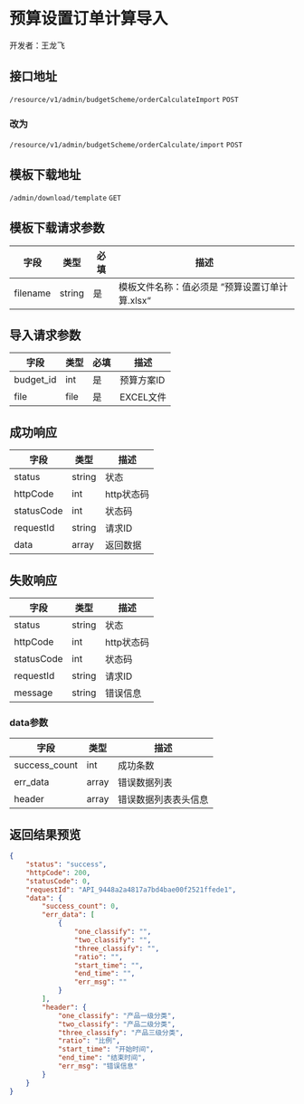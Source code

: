 # 预算设置订单计算导入

开发者：王龙飞

## 接口地址

`/resource/v1/admin/budgetScheme/orderCalculateImport` `POST`
### 改为
`/resource/v1/admin/budgetScheme/orderCalculate/import` `POST`

## 模板下载地址

`/admin/download/template`  `GET`

## 模板下载请求参数
| 字段 | 类型   | 必填 | 描述     |
| ---- | ------ | ---- | -------- |
| filename   | string    | 是   | 模板文件名称：值必须是 ”预算设置订单计算.xlsx“   |

## 导入请求参数

| 字段 | 类型 | 必填  | 描述 |
| - | - | - | - |
| budget_id | int | 是 | 预算方案ID |
| file | file | 是 | EXCEL文件 |

## 成功响应

| 字段       | 类型    | 描述        |
| ---------- | ------- | ----------- |
| status    | string  | 状态    |
| httpCode     | int  | http状态码    |
| statusCode | int  | 状态码 |
| requestId | string  | 请求ID |
| data  | array  | 返回数据      |

## 失败响应

| 字段       | 类型    | 描述        |
| ---------- | ------- | ----------- |
| status    | string  | 状态    |
| httpCode     | int  | http状态码    |
| statusCode | int  | 状态码 |
| requestId | string  | 请求ID |
| message  | string  | 错误信息      |

### data参数

| 字段 | 类型 | 描述 |
| --- | --- | --- |
| success_count | int | 成功条数 |
| err_data | array | 错误数据列表 |
| header | array | 错误数据列表表头信息 |

## 返回结果预览

```json
{
    "status": "success",
    "httpCode": 200,
    "statusCode": 0,
    "requestId": "API_9448a2a4817a7bd4bae00f2521ffede1",
    "data": {
        "success_count": 0,
        "err_data": [
            {
                "one_classify": "",
                "two_classify": "",
                "three_classify": "",
                "ratio": "",
                "start_time": "",
                "end_time": "",
                "err_msg": ""
            }
        ],
        "header": {
            "one_classify": "产品一级分类",
            "two_classify": "产品二级分类",
            "three_classify": "产品三级分类",
            "ratio": "比例",
            "start_time": "开始时间",
            "end_time": "结束时间",
            "err_msg": "错误信息"
        }
    }
}
```
